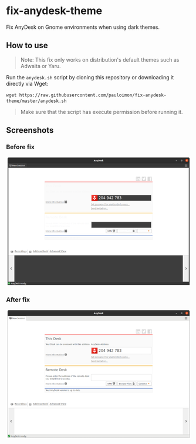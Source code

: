 # fix-anydesk-theme

Fix AnyDesk on Gnome environments when using dark themes.

## How to use

> Note: This fix only works on distribution's default themes such as Adwaita or Yaru.

Run the `anydesk.sh` script by cloning this repository or downloading it directly via Wget:

```
wget https://raw.githubusercontent.com/pauloimon/fix-anydesk-theme/master/anydesk.sh
```

> Make sure that the script has execute permission before running it.

## Screenshots

### Before fix

![AnyDesk before fix](screenshots/anydesk-before-fix.png)

### After fix

![AnyDesk after fix](screenshots/anydesk-after-fix.png)
